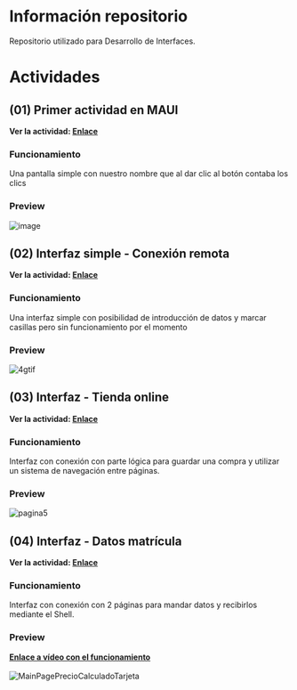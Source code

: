 # Información repositorio
 Repositorio utilizado para Desarrollo de Interfaces.

# Actividades

## (01) Primer actividad en MAUI 
**Ver la actividad: [Enlace](https://github.com/Maek0s/DesarrolloInterfaces/tree/main/miquintoproyecto)**

### Funcionamiento

Una pantalla simple con nuestro nombre que al dar clic al botón contaba los clics

### Preview

![image](https://github.com/user-attachments/assets/ec763d24-3368-45ff-827c-2d50e4870172)

## (02) Interfaz simple - Conexión remota
**Ver la actividad: [Enlace](https://github.com/Maek0s/DesarrolloInterfaces/tree/main/Actv2ConexionRemota)**

### Funcionamiento

Una interfaz simple con posibilidad de introducción de datos y marcar casillas pero sin funcionamiento por el momento

### Preview

![4gtif](https://github.com/user-attachments/assets/1aeee2b4-fb9b-4869-9a1e-ec221504c055)

## (03) Interfaz - Tienda online
**Ver la actividad: [Enlace](https://github.com/Maek0s/DesarrolloInterfaces/tree/main/Actv3_TiendaOnline)**

### Funcionamiento

Interfaz con conexión con parte lógica para guardar una compra y utilizar un sistema de navegación entre páginas.

### Preview

![pagina5](https://github.com/user-attachments/assets/25f5daeb-de5c-498c-8b8f-d3973a3dc402)

## (04) Interfaz - Datos matrícula
**Ver la actividad: [Enlace](https://github.com/Maek0s/DesarrolloInterfaces/tree/main/Actv4_DatosMatricula)**

### Funcionamiento

Interfaz con conexión con 2 páginas para mandar datos y recibirlos mediante el Shell.

### Preview

<b>[Enlace a vídeo con el funcionamiento](https://youtu.be/tNoHSAn_xAg)</b> <br> <br>
![MainPagePrecioCalculadoTarjeta](https://github.com/user-attachments/assets/92ff0710-6fc0-467f-965b-083e0255a862)
